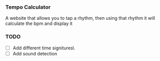 ### Tempo Calculator

A website that allows you to tap a rhythm, then using that rhythm it will calculate the bpm and display it

### TODO

- [ ] Add different time signitures\
- [ ] Add sound detection
